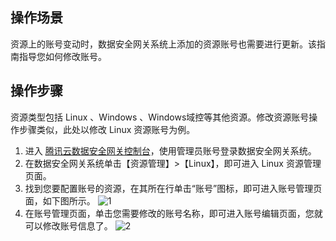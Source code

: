 ## 操作场景
资源上的账号变动时，数据安全网关系统上添加的资源账号也需要进行更新。该指南指导您如何修改账号。

## 操作步骤
资源类型包括 Linux 、Windows 、Windows域控等其他资源。修改资源账号操作步骤类似，此处以修改 Linux 资源账号为例。

1. 进入 [腾讯云数据安全网关控制台](https://console.cloud.tencent.com/dasb)，使用管理员账号登录数据安全网关系统。
2. 在数据安全网关系统单击【资源管理】>【Linux】，即可进入 Linux 资源管理页面。
3. 找到您要配置账号的资源，在其所在行单击“账号”图标，即可进入账号管理页面，如下图所示。
![1](https://main.qcloudimg.com/raw/b04669730acd62048622192f6211c8d3.png)
4. 在账号管理页面，单击您需要修改的账号名称，即可进入账号编辑页面，您就可以修改账号信息了。
![2](https://main.qcloudimg.com/raw/6c67ff63e0173814e9d762759820bf79.png)

